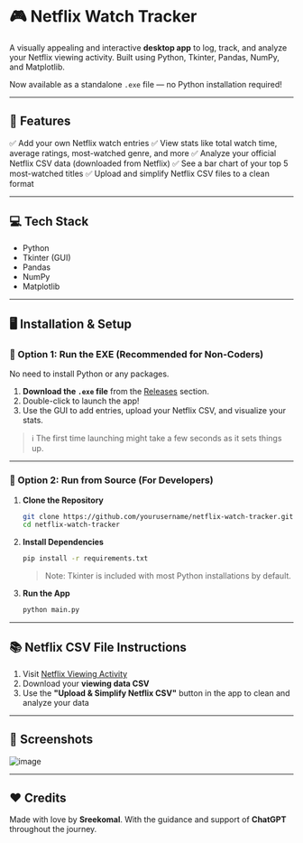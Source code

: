 # 🎮 Netflix Watch Tracker

A visually appealing and interactive **desktop app** to log, track, and analyze your Netflix viewing activity. Built using Python, Tkinter, Pandas, NumPy, and Matplotlib.

Now available as a standalone `.exe` file — no Python installation required!

---

## 🚀 Features

✅ Add your own Netflix watch entries
✅ View stats like total watch time, average ratings, most-watched genre, and more
✅ Analyze your official Netflix CSV data (downloaded from Netflix)
✅ See a bar chart of your top 5 most-watched titles
✅ Upload and simplify Netflix CSV files to a clean format

---

## 💻 Tech Stack

* Python
* Tkinter (GUI)
* Pandas
* NumPy
* Matplotlib

---

## 🖥️ Installation & Setup

### 🔹 Option 1: Run the EXE (Recommended for Non-Coders)

No need to install Python or any packages.

1. **Download the `.exe` file** from the [Releases](https://github.com/yourusername/netflix-watch-tracker/releases) section.
2. Double-click to launch the app!
3. Use the GUI to add entries, upload your Netflix CSV, and visualize your stats.

> ℹ️ The first time launching might take a few seconds as it sets things up.

---

### 🔹 Option 2: Run from Source (For Developers)

1. **Clone the Repository**

   ```bash
   git clone https://github.com/yourusername/netflix-watch-tracker.git  
   cd netflix-watch-tracker
   ```

2. **Install Dependencies**

   ```bash
   pip install -r requirements.txt
   ```

   > Note: Tkinter is included with most Python installations by default.

3. **Run the App**

   ```bash
   python main.py
   ```

---

## 📚 Netflix CSV File Instructions

1. Visit [Netflix Viewing Activity](https://www.netflix.com/viewingactivity)
2. Download your **viewing data CSV**
3. Use the **"Upload & Simplify Netflix CSV"** button in the app to clean and analyze your data

---

## 📸 Screenshots

![image](https://github.com/user-attachments/assets/20e472e2-6859-4b95-9fae-8b718b321c60)


---

## ❤️ Credits

Made with love by **Sreekomal**.
With the guidance and support of **ChatGPT** throughout the journey.

